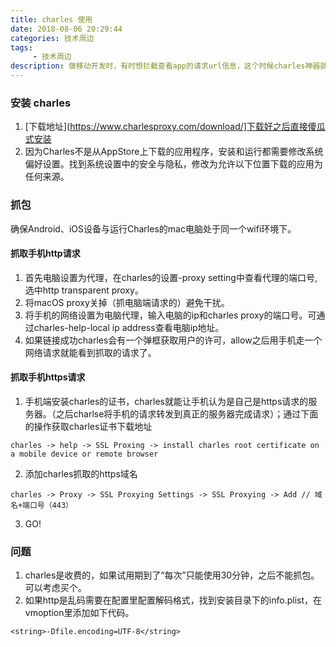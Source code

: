 ```yaml
---
title: charles 使用
date: 2018-08-06 20:29:44
categories: 技术周边
tags:
     - 技术周边
description: 做移动开发时，有时想拦截查看app的请求url信息，这个时候charles神器就展现出了它的用武之地。
---
```


### 安装 charles
1. [下载地址](https://www.charlesproxy.com/download/]下载好之后直接傻瓜式安装
2. 因为Charles不是从AppStore上下载的应用程序，安装和运行都需要修改系统偏好设置。找到系统设置中的安全与隐私，修改为允许以下位置下载的应用为任何来源。

### 抓包
确保Android、iOS设备与运行Charles的mac电脑处于同一个wifi环境下。

#### 抓取手机http请求
1. 首先电脑设置为代理，在charles的设置-proxy setting中查看代理的端口号,选中http transparent proxy。
2. 将macOS proxy关掉（抓电脑端请求的）避免干扰。
3. 将手机的网络设置为电脑代理，输入电脑的ip和charles proxy的端口号。可通过charles-help-local ip address查看电脑ip地址。
4. 如果链接成功charles会有一个弹框获取用户的许可，allow之后用手机走一个网络请求就能看到抓取的请求了。

#### 抓取手机https请求
1. 手机端安装charles的证书，charles就能让手机认为是自己是https请求的服务器。（之后charlse将手机的请求转发到真正的服务器完成请求）；通过下面的操作获取charles证书下载地址
```
charles -> help -> SSL Proxing -> install charles root certificate on a mobile device or remote browser
```
2. 添加charles抓取的https域名
```
charles -> Proxy -> SSL Proxying Settings -> SSL Proxying -> Add // 域名+端口号（443）
```
3. GO!

### 问题
1. charles是收费的，如果试用期到了“每次”只能使用30分钟，之后不能抓包。可以考虑买个。
2. 如果http是乱码需要在配置里配置解码格式，找到安装目录下的info.plist，在vmoption里添加如下代码。
```
<string>-Dfile.encoding=UTF-8</string>
```